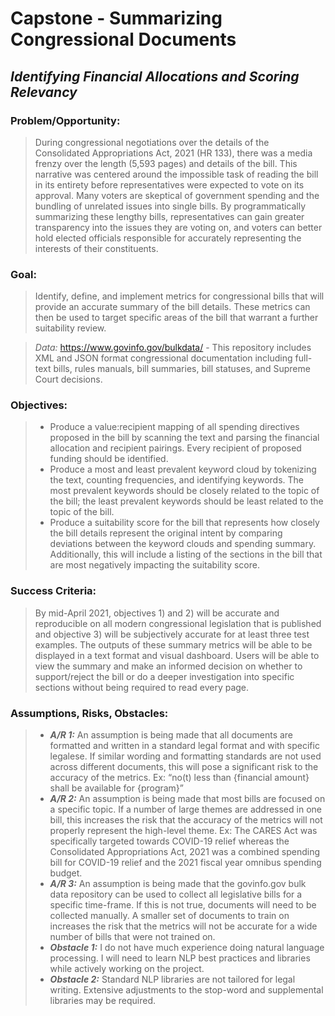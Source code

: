 # Capstone - Summarizing Congressional Documents
## *Identifying Financial Allocations and Scoring Relevancy*

### Problem/Opportunity:
>During congressional negotiations over the details of the Consolidated Appropriations Act, 2021 (HR 133), there was a media frenzy over the length (5,593 pages) and details of the bill. This narrative was centered around the impossible task of reading the bill in its entirety before representatives were expected to vote on its approval. Many voters are skeptical of government spending and the bundling of unrelated issues into single bills. By programmatically summarizing these lengthy bills, representatives can gain greater transparency into the issues they are voting on, and voters can better hold elected officials responsible for accurately representing the interests of their constituents. 

### Goal:
>Identify, define, and implement metrics for congressional bills that will provide an accurate summary of the bill details. These metrics can then be used to target specific areas of the bill that warrant a further suitability review.

>*Data:* https://www.govinfo.gov/bulkdata/ - This repository includes XML and JSON format congressional documentation including full-text bills, rules manuals, bill summaries, bill statuses, and Supreme Court decisions.

### Objectives:
>- Produce a value:recipient mapping of all spending directives proposed in the bill by scanning the text and parsing the financial allocation and recipient pairings. Every recipient of proposed funding should be identified.
>- Produce a most and least prevalent keyword cloud by tokenizing the text, counting frequencies, and identifying keywords. The most prevalent keywords should be closely related to the topic of the bill; the least prevalent keywords should be least related to the topic of the bill.
>- Produce a suitability score for the bill that represents how closely the bill details represent the original intent by comparing deviations between the keyword clouds and spending summary. Additionally, this will include a listing of the sections in the bill that are most negatively impacting the suitability score.

### Success Criteria:
>By mid-April 2021, objectives 1) and 2) will be accurate and reproducible on all modern congressional legislation that is published and objective 3) will be subjectively accurate for at least three test examples. The outputs of these summary metrics will be able to be displayed in a text format and visual dashboard. Users will be able to view the summary and make an informed decision on whether to support/reject the bill or do a deeper investigation into specific sections without being required to read every page.

### Assumptions, Risks, Obstacles:
>- ***A/R 1:*** An assumption is being made that all documents are formatted and written in a standard legal format and with specific legalese. If similar wording and formatting standards are not used across different documents, this will pose a significant risk to the accuracy of the metrics. Ex: “no(t) less than {financial amount} shall be available for {program}”
>- ***A/R 2:*** An assumption is being made that most bills are focused on a specific topic. If a number of large themes are addressed in one bill, this increases the risk that the accuracy of the metrics will not properly represent the high-level theme. Ex: The CARES Act was specifically targeted towards COVID-19 relief whereas the Consolidated Appropriations Act, 2021 was a combined spending bill for COVID-19 relief and the 2021 fiscal year omnibus spending budget. 
>- ***A/R 3:*** An assumption is being made that the govinfo.gov bulk data repository can be used to collect all legislative bills for a specific time-frame. If this is not true, documents will need to be collected manually. A smaller set of documents to train on increases the risk that the metrics will not be accurate for a wide number of bills that were not trained on. 
>- ***Obstacle 1:*** I do not have much experience doing natural language processing. I will need to learn NLP best practices and libraries while actively working on the project.
>- ***Obstacle 2:*** Standard NLP libraries are not tailored for legal writing. Extensive adjustments to the stop-word and supplemental libraries may be required.
